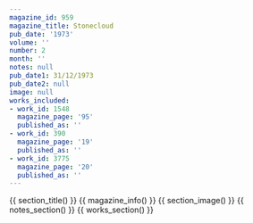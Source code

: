 ```yaml
---
magazine_id: 959
magazine_title: Stonecloud
pub_date: '1973'
volume: ''
number: 2
month: ''
notes: null
pub_date1: 31/12/1973
pub_date2: null
image: null
works_included:
- work_id: 1548
  magazine_page: '95'
  published_as: ''
- work_id: 390
  magazine_page: '19'
  published_as: ''
- work_id: 3775
  magazine_page: '20'
  published_as: ''
---
```


{{ section_title() }}
{{ magazine_info() }}
{{ section_image() }}
{{ notes_section() }}
{{ works_section() }}
